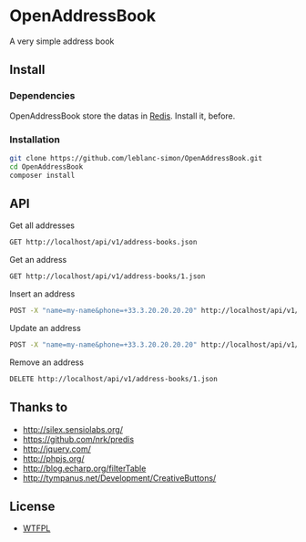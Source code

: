 # OpenAddressBook

A very simple address book

## Install

### Dependencies

OpenAddressBook store the datas in [Redis](http://redis.io/). Install it, before.

### Installation

```bash
git clone https://github.com/leblanc-simon/OpenAddressBook.git
cd OpenAddressBook
composer install
```

## API

Get all addresses

```bash
GET http://localhost/api/v1/address-books.json
```


Get an address

```bash
GET http://localhost/api/v1/address-books/1.json
```


Insert an address

```bash
POST -X "name=my-name&phone=+33.3.20.20.20.20" http://localhost/api/v1/address-books.json
```

Update an address

```bash
POST -X "name=my-name&phone=+33.3.20.20.20.20" http://localhost/api/v1/address-books/1.json
```

Remove an address

```bash
DELETE http://localhost/api/v1/address-books/1.json
```

## Thanks to

* http://silex.sensiolabs.org/
* https://github.com/nrk/predis
* http://jquery.com/
* http://phpjs.org/
* http://blog.echarp.org/filterTable
* http://tympanus.net/Development/CreativeButtons/

## License

* [WTFPL](http://www.wtfpl.net/txt/copying/)